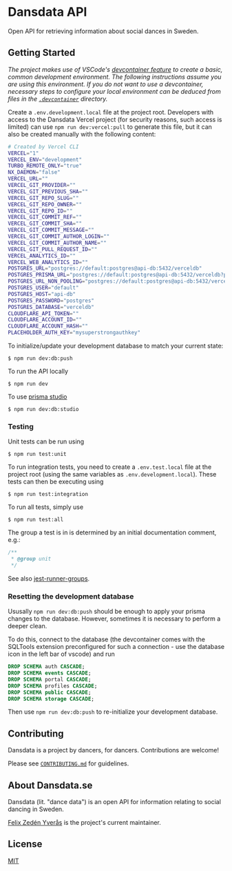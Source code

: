 # Dansdata API

Open API for retrieving information about social dances in Sweden.

## Getting Started

_The project makes use of VSCode's [devcontainer feature](https://code.visualstudio.com/docs/devcontainers/containers) to create a basic, common development environment. The following instructions assume you are using this environment. If you do not want to use a devcontainer, necessary steps to configure your local environment can be deduced from files in the [`.devcontainer`](./.devcontainer) directory._

Create a `.env.development.local` file at the project root. Developers with access to the Dansdata
Vercel project (for security reasons, such access is limited) can use `npm run dev:vercel:pull` to
generate this file, but it can also be created manually with the following content:

```sh
# Created by Vercel CLI
VERCEL="1"
VERCEL_ENV="development"
TURBO_REMOTE_ONLY="true"
NX_DAEMON="false"
VERCEL_URL=""
VERCEL_GIT_PROVIDER=""
VERCEL_GIT_PREVIOUS_SHA=""
VERCEL_GIT_REPO_SLUG=""
VERCEL_GIT_REPO_OWNER=""
VERCEL_GIT_REPO_ID=""
VERCEL_GIT_COMMIT_REF=""
VERCEL_GIT_COMMIT_SHA=""
VERCEL_GIT_COMMIT_MESSAGE=""
VERCEL_GIT_COMMIT_AUTHOR_LOGIN=""
VERCEL_GIT_COMMIT_AUTHOR_NAME=""
VERCEL_GIT_PULL_REQUEST_ID=""
VERCEL_ANALYTICS_ID=""
VERCEL_WEB_ANALYTICS_ID=""
POSTGRES_URL="postgres://default:postgres@api-db:5432/verceldb"
POSTGRES_PRISMA_URL="postgres://default:postgres@api-db:5432/verceldb?pgbouncer=true&connect_timeout=15"
POSTGRES_URL_NON_POOLING="postgres://default:postgres@api-db:5432/verceldb"
POSTGRES_USER="default"
POSTGRES_HOST="api-db"
POSTGRES_PASSWORD="postgres"
POSTGRES_DATABASE="verceldb"
CLOUDFLARE_API_TOKEN=""
CLOUDFLARE_ACCOUNT_ID=""
CLOUDFLARE_ACCOUNT_HASH=""
PLACEHOLDER_AUTH_KEY="mysuperstrongauthkey"
```

To initialize/update your development database to match your current state:

```
$ npm run dev:db:push
```

To run the API locally

```
$ npm run dev
```

To use [prisma studio](https://www.prisma.io/studio)

```
$ npm run dev:db:studio
```

### Testing

Unit tests can be run using

```
$ npm run test:unit
```

To run integration tests, you need to create a `.env.test.local` file at the project root (using
the same variables as `.env.development.local`). These tests can then be executing using

```
$ npm run test:integration
```

To run all tests, simply use

```
$ npm run test:all
```

The group a test is in is determined by an initial documentation comment, e.g.:

```typescript
/**
 * @group unit
 */
```

See also [jest-runner-groups](https://www.npmjs.com/package/jest-runner-groups).

### Resetting the development database

Ususally `npm run dev:db:push` should be enough to apply your prisma changes to the database.
However, sometimes it is necessary to perform a deeper clean.

To do this, connect to the database (the devcontainer comes with the SQLTools extension
preconfigured for such a connection - use the database icon in the left bar of vscode) and run

```sql
DROP SCHEMA auth CASCADE;
DROP SCHEMA events CASCADE;
DROP SCHEMA portal CASCADE;
DROP SCHEMA profiles CASCADE;
DROP SCHEMA public CASCADE;
DROP SCHEMA storage CASCADE;
```

Then use `npm run dev:db:push` to re-initialize your development database.

## Contributing

Dansdata is a project by dancers, for dancers. Contributions are welcome!

Please see [`CONTRIBUTING.md`](./CONTRIBUTING.md) for guidelines.

## About Dansdata.se

Dansdata (lit. "dance data") is an open API for information relating to social dancing in Sweden.

[Felix Zedén Yverås](https://fzy.se) is the project's current maintainer.

## License

[MIT](./LICENCE)
